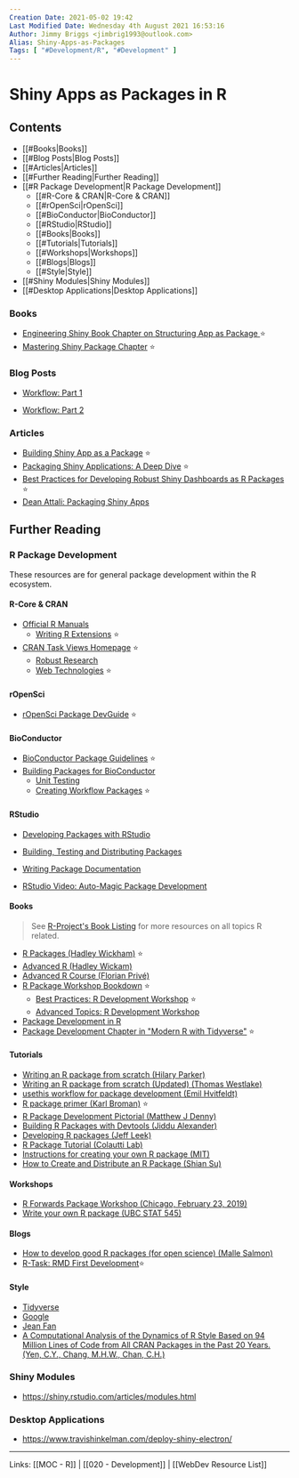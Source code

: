 ```yaml
---
Creation Date: 2021-05-02 19:42
Last Modified Date: Wednesday 4th August 2021 16:53:16
Author: Jimmy Briggs <jimbrig1993@outlook.com>
Alias: Shiny-Apps-as-Packages
Tags: [ "#Development/R", "#Development" ]
---
```


# Shiny Apps as Packages in R

## Contents

- [[#Books|Books]]
- [[#Blog Posts|Blog Posts]]
- [[#Articles|Articles]]
- [[#Further Reading|Further Reading]]
- [[#R Package Development|R Package Development]]
	- [[#R-Core & CRAN|R-Core & CRAN]]
	- [[#rOpenSci|rOpenSci]]
	- [[#BioConductor|BioConductor]]
	- [[#RStudio|RStudio]]
	- [[#Books|Books]]
	- [[#Tutorials|Tutorials]]
	- [[#Workshops|Workshops]]
	- [[#Blogs|Blogs]]
	- [[#Style|Style]]
- [[#Shiny Modules|Shiny Modules]]
- [[#Desktop Applications|Desktop Applications]]


### Books

- [Engineering Shiny Book Chapter on Structuring App as Package ](https://engineering-shiny.org/structure.html#shiny-app-as-a-package) ⭐
- [Mastering Shiny Package Chapter](https://mastering-shiny.org/scaling-packaging.html) ⭐


### Blog Posts

- [Workflow: Part 1](https://rtask.thinkr.fr/blog/building-big-shiny-apps-a-workflow-1/)

- [Workflow: Part 2](https://rtask.thinkr.fr/blog/building-big-shiny-apps-a-workflow-2/)


### Articles

- [Building Shiny App as a Package](https://rtask.thinkr.fr/building-a-shiny-app-as-a-package/) ⭐
- [Packaging Shiny Applications: A Deep Dive](https://www.mango-solutions.com/packaging-shiny-applications-a-deep-dive/) ⭐
- [Best Practices for Developing Robust Shiny Dashboards as R Packages](https://www.inwt-statistics.com/read-blog/best-practice-development-of-robust-shiny-dashboards-as-r-packages.html) ⭐
- [Dean Attali: Packaging Shiny Apps](https://deanattali.com/2015/04/21/r-package-shiny-app/)

## Further Reading

### R Package Development

These resources are for general package development within the R ecosystem. 

#### R-Core & CRAN

- [Official R Manuals](https://cran.r-project.org/manuals.html)
	- [Writing R Extensions](https://cran.r-project.org/doc/manuals/R-exts.html) ⭐
- [CRAN Task Views Homepage](https://cran.r-project.org/web/views/#:~:text=CRAN%20Task%20Views.%20CRAN%20task%20views%20aim%20to,can%20be%20automatically%20installed%20using%20the%20ctv%20package.) ⭐
	- [Robust Research](https://cran.r-project.org/web/views/ReproducibleResearch.html)
	- [Web Technologies](https://cran.r-project.org/web/views/WebTechnologies.html) ⭐


#### rOpenSci

- [rOpenSci Package DevGuide](https://devguide.ropensci.org/) ⭐

#### BioConductor

- [BioConductor Package Guidelines](https://www.bioconductor.org/developers/package-guidelines/) ⭐
- [Building Packages for BioConductor](https://www.bioconductor.org/developers/how-to/buildingPackagesForBioc/)
	- [Unit Testing](https://bioconductor.org/developers/how-to/unitTesting-guidelines/)
	- [Creating Workflow Packages](https://www.bioconductor.org/developers/how-to/workflows/) ⭐

#### RStudio

- [Developing Packages with RStudio](https://support.rstudio.com/hc/en-us/articles/200486488-Developing-Packages-with-RStudio)
- [Building, Testing and Distributing Packages]( https://support.rstudio.com/hc/en-us/articles/200486508-Building-Testing-and-Distributing-Packages)
- [Writing Package Documentation](https://support.rstudio.com/hc/en-us/articles/200532317-Writing-Package-Documentation)

- [RStudio Video: Auto-Magic Package Development](https://rstudio.com/resources/rstudioconf-2020/auto-magic-package-development/)


#### Books

> See [R-Project's Book Listing](https://www.r-project.org/doc/bib/R-books.html) for more resources on all topics R related.

- [R Packages (Hadley Wickham)](http://r-pkgs.had.co.nz/) ⭐
- [Advanced R (Hadley Wickam)](https://adv-r.hadley.nz/)
- [Advanced R Course (Florian Privé)](https://privefl.github.io/advr38book/)
- [R Package Workshop Bookdown](https://combine-australia.github.io/r-pkg-dev/) ⭐
	- [Best Practices: R Development Workshop](https://combine-australia.github.io/r-pkg-dev/good-practices-and-advice.html) ⭐
	- [Advanced Topics: R Development Workshop](https://combine-australia.github.io/r-pkg-dev/advanced-topics.html)
- [Package Development in R](https://iqss.github.io/dss-rbuild/)
- [Package Development Chapter in "Modern R with Tidyverse"](https://b-rodrigues.github.io/modern_R/package-development.html) ⭐


#### Tutorials

- [Writing an R package from scratch (Hilary Parker)]( https://hilaryparker.com/2014/04/29/writing-an-r-package-from-scratch/)
- [Writing an R package from scratch (Updated) (Thomas Westlake)](https://r-mageddon.netlify.com/post/writing-an-r-package-from-scratch/)
- [usethis workflow for package development (Emil Hvitfeldt)](https://www.hvitfeldt.me/blog/usethis-workflow-for-package-development/)
- [R package primer (Karl Broman)](https://kbroman.org/pkg_primer/) ⭐
- [R Package Development Pictorial (Matthew J Denny)](http://www.mjdenny.com/R_Package_Pictorial.html)
- [Building R Packages with Devtools (Jiddu Alexander)](http://www.jiddualexander.com/blog/r-package-building/)
- [Developing R packages (Jeff Leek)](https://github.com/jtleek/rpackages)
- [R Package Tutorial (Colautti Lab)](https://colauttilab.github.io/RCrashCourse/Package_tutorial.html)
- [Instructions for creating your own R package (MIT)](http://web.mit.edu/insong/www/pdf/rpackage_instructions.pdf)
- [How to Create and Distribute an R Package (Shian Su)](https://medium.com/@shiansu/how-to-create-and-distribute-an-r-package-a296217435dc)

#### Workshops

- [R Forwards Package Workshop (Chicago, February 23, 2019)](https://github.com/forwards/workshops/tree/master/Chicago2019)
- [Write your own R package (UBC STAT 545)](http://stat545.com/packages00_index.html)

#### Blogs

- [How to develop good R packages (for open science) (Malle Salmon)](https://masalmon.eu/2017/12/11/goodrpackages/)
- [R-Task: RMD First Development](https://rtask.thinkr.fr/when-development-starts-with-documentation/)⭐


#### Style

- [Tidyverse](https://style.tidyverse.org/)
- [Google](https://google.github.io/styleguide/Rguide.html)
- [Jean Fan](https://jef.works/R-style-guide/)
- [A Computational Analysis of the Dynamics of R Style Based on 94 Million Lines of Code from All CRAN Packages in the Past 20 Years. (Yen, C.Y., Chang, M.H.W., Chan, C.H.)](https://github.com/chainsawriot/rstyle)



### Shiny Modules
- <https://shiny.rstudio.com/articles/modules.html>


### Desktop Applications

- <https://www.travishinkelman.com/deploy-shiny-electron/>

***
Links: [[MOC - R]] | [[020 - Development]] | [[WebDev Resource List]]


